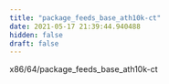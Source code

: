 ```yaml
---
title: "package_feeds_base_ath10k-ct"
date: 2021-05-17 21:39:44.940488
hidden: false
draft: false
---
```


x86/64/package_feeds_base_ath10k-ct


